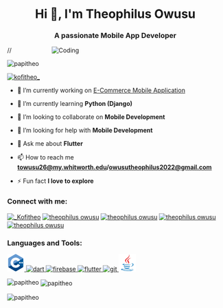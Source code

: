 <h1 align="center">Hi 👋, I'm Theophilus Owusu</h1>
<h3 align="center">A passionate Mobile App Developer</h3>

//<img align="right" alt="Coding" width="400" src="https://i.pinimg.com/originals/ef/2d/b0/ef2db0885d94fd149a4b7914923bb2a3.gif">

<p align="left"> <img src="https://komarev.com/ghpvc/?username=papitheo&label=Profile%20views&color=0e75b6&style=flat" alt="papitheo" /> </p>

<p align="left"> <a href="https://twitter.com/kofitheo_" target="blank"><img src="https://img.shields.io/twitter/follow/kofitheo_?logo=twitter&style=for-the-badge" alt="kofitheo_" /></a> </p>

- 🔭 I’m currently working on [E-Commerce Mobile Application](https://github.com/papitheo/my_edwom_project)

- 🌱 I’m currently learning **Python (Django)**

- 👯 I’m looking to collaborate on **Mobile Development**

- 🤝 I’m looking for help with **Mobile Development**

- 💬 Ask me about **Flutter**

- 📫 How to reach me **towusu26@my.whitworth.edu/owusutheophilus2022@gmail.com**

- ⚡ Fun fact **I love to explore**

<h3 align="left">Connect with me:</h3>
<p align="left">
<a href="https://twitter.com/kofitheo_" target="blank"><img align="center" src="https://raw.githubusercontent.com/rahuldkjain/github-profile-readme-generator/master/src/images/icons/Social/twitter.svg" alt="_Kofitheo" height="30" width="40" /></a>
<a href="https://linkedin.com/in/theophilus owusu" target="blank"><img align="center" src="https://raw.githubusercontent.com/rahuldkjain/github-profile-readme-generator/master/src/images/icons/Social/linked-in-alt.svg" alt="theophilus owusu" height="30" width="40" /></a>
<a href="https://fb.com/theophilus owusu" target="blank"><img align="center" src="https://raw.githubusercontent.com/rahuldkjain/github-profile-readme-generator/master/src/images/icons/Social/facebook.svg" alt="theophilus owusu" height="30" width="40" /></a>
<a href="https://instagram.com/theophilus owusu" target="blank"><img align="center" src="https://raw.githubusercontent.com/rahuldkjain/github-profile-readme-generator/master/src/images/icons/Social/instagram.svg" alt="theophilus owusu" height="30" width="40" /></a>
<a href="https://www.leetcode.com/theophilus owusu" target="blank"><img align="center" src="https://raw.githubusercontent.com/rahuldkjain/github-profile-readme-generator/master/src/images/icons/Social/leet-code.svg" alt="theophilus owusu" height="30" width="40" /></a>
</p>

<h3 align="left">Languages and Tools:</h3>
<p align="left"> <a href="https://www.w3schools.com/cpp/" target="_blank" rel="noreferrer"> <img src="https://raw.githubusercontent.com/devicons/devicon/master/icons/cplusplus/cplusplus-original.svg" alt="cplusplus" width="40" height="40"/> </a> <a href="https://dart.dev" target="_blank" rel="noreferrer"> <img src="https://www.vectorlogo.zone/logos/dartlang/dartlang-icon.svg" alt="dart" width="40" height="40"/> </a> <a href="https://firebase.google.com/" target="_blank" rel="noreferrer"> <img src="https://www.vectorlogo.zone/logos/firebase/firebase-icon.svg" alt="firebase" width="40" height="40"/> </a> <a href="https://flutter.dev" target="_blank" rel="noreferrer"> <img src="https://www.vectorlogo.zone/logos/flutterio/flutterio-icon.svg" alt="flutter" width="40" height="40"/> </a> <a href="https://git-scm.com/" target="_blank" rel="noreferrer"> <img src="https://www.vectorlogo.zone/logos/git-scm/git-scm-icon.svg" alt="git" width="40" height="40"/> </a> <a href="https://www.java.com" target="_blank" rel="noreferrer"> <img src="https://raw.githubusercontent.com/devicons/devicon/master/icons/java/java-original.svg" alt="java" width="40" height="40"/> </a> </p>

<p><img align="left" src="https://github-readme-stats.vercel.app/api/top-langs?username=papitheo&show_icons=true&locale=en&layout=compact" alt="papitheo" /></p>

<p>&nbsp;<img align="center" src="https://github-readme-stats.vercel.app/api?username=papitheo&show_icons=true&locale=en" alt="papitheo" /></p>

<p><img align="center" src="https://github-readme-streak-stats.herokuapp.com/?user=papitheo&" alt="papitheo" /></p>
